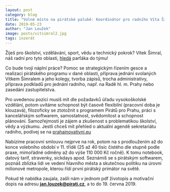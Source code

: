 ```yaml
---
layout: post
category: blog
title: "Volné místo na pirátské palubě: Koordinátor pro radního Víta Šimrala"
date: 2019-05-23
author: "Jan Loužek"
image: posts/vitsimral2.jpg
tags: inzerát
---
```


Žiješ pro školství, vzdělávání, sport, vědu a technický pokrok? Vítek Šimral, náš radní pro tyto oblasti, [hledá](https://forum.pirati.cz/viewtopic.php?f=572&t=47308) parťáka do týmu!

Co bude tvojí náplní práce? Pomoc se strategickým řízením gesce a realizaci pirátského programu v dané oblasti, příprava jednání svolaných Vítkem Šimralem a jeho kolegy, tvorba zápisů, trocha administrativy, příprava podkladů pro jednání radního, např. na Radě hl. m. Prahy nebo zasedání zastupitelstva.

Pro uvedenou pozici musíš mít dle požadavků úřadu vysokoškolské vzdělání, potom uvítáme schopnost být časově flexibilní (pracovní doba je klouzavá), filozoficky se ztotožnit s programem Pirátů pro Prahu, práci s kancelářským softwarem, samostatnost, svědomitost a schopnost plánování. Samozřejmostí je zájem a zkušenost s problematikou školství, vědy a výzkumu. Jestli chceš mít přehled o aktuální agendě sekretariátu radního, podívej se na [prahainovativni.eu](https://www.prahainovativni.eu/)

Nabízíme pracovní smlouvu nejprve na rok, potom na s prodloužením až do konce volebního období v 11. třídě (25 až 40 tisíc čistého dle stupně podle praxe, mimořádné odměny až do výše 110 000 Kč ročně). K tomu notebook, datový tarif, stravenky, sickdays apod. Seznámíš se s pirátským softwarem, poznáš zblízka lidi ve vedení hlavního města a skutečnou politiku na úrovni milionové metropole, kterou řídí první pirátský primátor na světě. 

Pokud tě nabídka zaujala, zašli nám v jednom pdf životopis a motivační dopis na adresu **jan.louzek@pirati.cz**, a to do 19. června 2019. 

